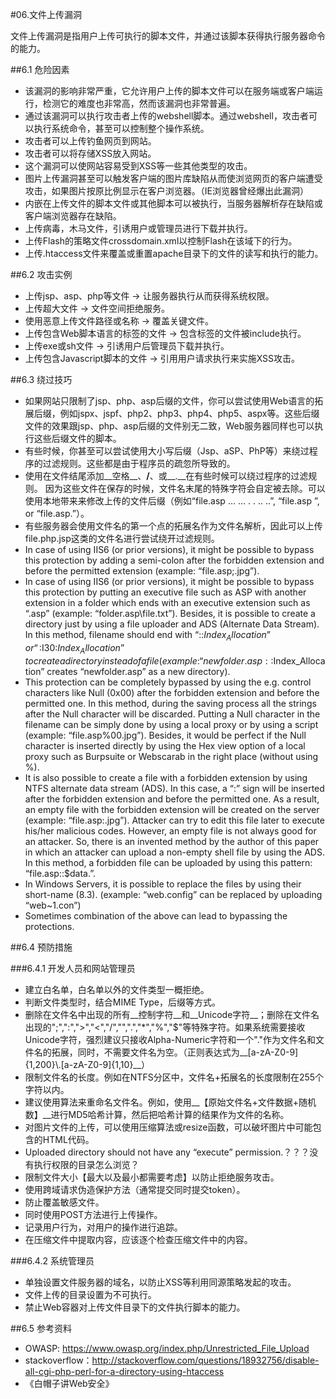 #06.文件上传漏洞
  
  文件上传漏洞是指用户上传可执行的脚本文件，并通过该脚本获得执行服务器命令的能力。
  
##6.1 危险因素
  
  * 该漏洞的影响非常严重，它允许用户上传的脚本文件可以在服务端或客户端运行，检测它的难度也非常高，然而该漏洞也非常普遍。
  * 通过该漏洞可以执行攻击者上传的webshell脚本。通过webshell，攻击者可以执行系统命令，甚至可以控制整个操作系统。
  * 攻击者可以上传钓鱼网页到网站。
  * 攻击者可以将存储XSS放入网站。
  * 这个漏洞可以使网站容易受到XSS等一些其他类型的攻击。
  * 图片上传漏洞甚至可以触发客户端的图片库缺陷从而使浏览网页的客户端遭受攻击，如果图片按原比例显示在客户浏览器。（IE浏览器曾经爆出此漏洞）
  * 内嵌在上传文件的脚本文件或其他脚本可以被执行，当服务器解析存在缺陷或客户端浏览器存在缺陷。
  * 上传病毒，木马文件，引诱用户或管理员进行下载并执行。
  * 上传Flash的策略文件crossdomain.xml以控制Flash在该域下的行为。
  * 上传.htaccess文件来覆盖或重置apache目录下的文件的读写和执行的能力。

##6.2 攻击实例
  
  * 上传jsp、asp、php等文件 -> 让服务器执行从而获得系统权限。
  * 上传超大文件 -> 文件空间拒绝服务。
  * 使用恶意上传文件路径或名称 -> 覆盖关键文件。
  * 上传包含Web脚本语言的标签的文件  -> 包含标签的文件被include执行。
  * 上传exe或sh文件 -> 引诱用户后管理员下载并执行。
  * 上传包含Javascript脚本的文件 -> 引用用户请求执行来实施XSS攻击。

##6.3 绕过技巧
  
  * 如果网站只限制了jsp、php、asp后缀的文件，你可以尝试使用Web语言的拓展后缀，例如jspx、jspf、php2、php3、php4、php5、aspx等。这些后缀文件的效果跟jsp、php、asp后缀的文件别无二致，Web服务器同样也可以执行这些后缀文件的脚本。
  * 有些时候，你甚至可以尝试使用大小写后缀（Jsp、aSP、PhP等）来绕过程序的过滤规则。这些都是由于程序员的疏忽所导致的。
  * 使用在文件结尾添加__空格__、__/__、或__.__在有些时候可以绕过程序的过滤规则。 因为这些文件在保存的时候，文件名末尾的特殊字符会自定被去除。可以使用本地带来来修改上传的文件后缀（例如“file.asp ... ... . . .. ..”, “file.asp ”, or “file.asp.”）。
  * 有些服务器会使用文件名的第一个点的拓展名作为文件名解析，因此可以上传file.php.jsp这类的文件名进行尝试绕开过滤规则。
  * In case of using IIS6 (or prior versions), it might be possible to bypass this protection by adding a semi-colon after the forbidden extension and before the permitted extension (example: “file.asp;.jpg”).
  * In case of using IIS6 (or prior versions), it might be possible to bypass this protection by putting an executive file such as ASP with another extension in a folder which ends with an executive extension such as “.asp” (example: “folder.asp\file.txt”). Besides, it is possible to create a directory just by using a file uploader and ADS (Alternate Data Stream). In this method, filename should end with “::$Index_Allocation” or “:$I30:$Index_Allocation” to create a directory instead of a file (example: “newfolder.asp::$Index_Allocation” creates “newfolder.asp” as a new directory).
  * This protection can be completely bypassed by using the e.g. control characters like Null (0x00) after the forbidden extension and before the permitted one. In this method, during the saving process all the strings after the Null character will be discarded. Putting a Null character in the filename can be simply done by using a local proxy or by using a script (example: “file.asp%00.jpg”). Besides, it would be perfect if the Null character is inserted directly by using the Hex view option of a local proxy such as Burpsuite or Webscarab in the right place (without using %).
  * It is also possible to create a file with a forbidden extension by using NTFS alternate data stream (ADS). In this case, a “:” sign will be inserted after the forbidden extension and before the permitted one. As a result, an empty file with the forbidden extension will be created on the server (example: “file.asp:.jpg”). Attacker can try to edit this file later to execute his/her malicious codes. However, an empty file is not always good for an attacker. So, there is an invented method by the author of this paper in which an attacker can upload a non-empty shell file by using the ADS. In this method, a forbidden file can be uploaded by using this pattern: “file.asp::$data.”.
  * In Windows Servers, it is possible to replace the files by using their short-name (8.3). (example: “web.config” can be replaced by uploading “web~1.con”)
  * Sometimes combination of the above can lead to bypassing the protections.
  

##6.4 预防措施

###6.4.1 开发人员和网站管理员

  * 建立白名单，白名单以外的文件类型一概拒绝。
  * 判断文件类型时，结合MIME Type，后缀等方式。
  * 删除在文件名中出现的所有__控制字符__和__Unicode字符__；删除在文件名出现的";",":",">","<","/","\",".","*","%","$"等特殊字符。如果系统需要接收Unicode字符，强烈建议只接收Alpha-Numeric字符和一个"."作为文件名和文件名的拓展，同时，不需要文件名为空。（正则表达式为__[a-zA-Z0-9]{1,200}\\.[a-zA-Z0-9]{1,10}__）
  * 限制文件名的长度。例如在NTFS分区中，文件名+拓展名的长度限制在255个字符以内。
  * 建议使用算法来重命名文件名。例如，使用__【原始文件名+文件数据+随机数】__进行MD5哈希计算，然后把哈希计算的结果作为文件的名称。
  * 对图片文件的上传，可以使用压缩算法或resize函数，可以破坏图片中可能包含的HTML代码。
  * Uploaded directory should not have any “execute” permission.？？？没有执行权限的目录怎么浏览？
  * 限制文件大小【最大以及最小都需要考虑】以防止拒绝服务攻击。
  * 使用跨域请求伪造保护方法（通常提交同时提交token）。
  * 防止覆盖敏感文件。
  * 同时使用POST方法进行上传操作。
  * 记录用户行为，对用户的操作进行追踪。
  * 在压缩文件中提取内容，应该逐个检查压缩文件中的内容。
  
###6.4.2 系统管理员

  * 单独设置文件服务器的域名，以防止XSS等利用同源策略发起的攻击。
  * 文件上传的目录设置为不可执行。
  * 禁止Web容器对上传文件目录下的文件执行脚本的能力。
  
##6.5 参考资料

* OWASP: https://www.owasp.org/index.php/Unrestricted_File_Upload
* stackoverflow：http://stackoverflow.com/questions/18932756/disable-all-cgi-php-perl-for-a-directory-using-htaccess
* 《白帽子讲Web安全》
